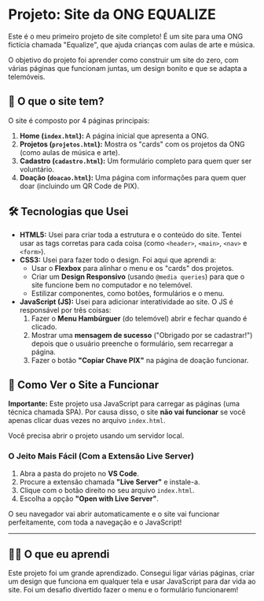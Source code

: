 # Projeto: Site da ONG EQUALIZE

Este é o meu primeiro projeto de site completo! É um site para uma ONG fictícia chamada "Equalize", que ajuda crianças com aulas de arte e música.

O objetivo do projeto foi aprender como construir um site do zero, com várias páginas que funcionam juntas, um design bonito e que se adapta a telemóveis.

## 📖 O que o site tem?

O site é composto por 4 páginas principais:

1.  **Home (`index.html`):** A página inicial que apresenta a ONG.
2.  **Projetos (`projetos.html`):** Mostra os "cards" com os projetos da ONG (como aulas de música e arte).
3.  **Cadastro (`cadastro.html`):** Um formulário completo para quem quer ser voluntário.
4.  **Doação (`doacao.html`):** Uma página com informações para quem quer doar (incluindo um QR Code de PIX).

## 🛠️ Tecnologias que Usei

* **HTML5:** Usei para criar toda a estrutura e o conteúdo do site. Tentei usar as tags corretas para cada coisa (como `<header>`, `<main>`, `<nav>` e `<form>`).
* **CSS3:** Usei para fazer todo o design. Foi aqui que aprendi a:
    * Usar o **Flexbox** para alinhar o menu e os "cards" dos projetos.
    * Criar um **Design Responsivo** (usando `@media queries`) para que o site funcione bem no computador e no telemóvel.
    * Estilizar componentes, como botões, formulários e o menu.
* **JavaScript (JS):** Usei para adicionar interatividade ao site. O JS é responsável por três coisas:
    1.  Fazer o **Menu Hambúrguer** (do telemóvel) abrir e fechar quando é clicado.
    2.  Mostrar uma **mensagem de sucesso** ("Obrigado por se cadastrar!") depois que o usuário preenche o formulário, sem recarregar a página.
    3.  Fazer o botão **"Copiar Chave PIX"** na página de doação funcionar.

## 🚀 Como Ver o Site a Funcionar

**Importante:** Este projeto usa JavaScript para carregar as páginas (uma técnica chamada SPA). Por causa disso, o site **não vai funcionar** se você apenas clicar duas vezes no arquivo `index.html`.

Você precisa abrir o projeto usando um servidor local.

### O Jeito Mais Fácil (Com a Extensão Live Server)

1.  Abra a pasta do projeto no **VS Code**.
2.  Procure a extensão chamada **"Live Server"** e instale-a.
3.  Clique com o botão direito no seu arquivo `index.html`.
4.  Escolha a opção **"Open with Live Server"**.

O seu navegador vai abrir automaticamente e o site vai funcionar perfeitamente, com toda a navegação e o JavaScript!

---

## 👨‍💻 O que eu aprendi

Este projeto foi um grande aprendizado. Consegui ligar várias páginas, criar um design que funciona em qualquer tela e usar JavaScript para dar vida ao site. Foi um desafio divertido fazer o menu e o formulário funcionarem!
